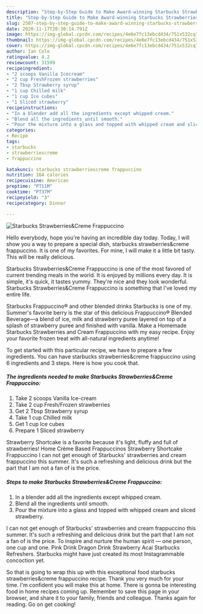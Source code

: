 ```yaml
---
description: "Step-by-Step Guide to Make Award-winning Starbucks Strawberries&amp;amp;Creme Frappuccino"
title: "Step-by-Step Guide to Make Award-winning Starbucks Strawberries&amp;amp;Creme Frappuccino"
slug: 2507-step-by-step-guide-to-make-award-winning-starbucks-strawberries-and-amp-creme-frappuccino
date: 2020-11-17T20:30:14.791Z
image: https://img-global.cpcdn.com/recipes/4e6e7fc13ebcd434/751x532cq70/starbucks-strawberriescreme-frappuccino-recipe-main-photo.jpg
thumbnail: https://img-global.cpcdn.com/recipes/4e6e7fc13ebcd434/751x532cq70/starbucks-strawberriescreme-frappuccino-recipe-main-photo.jpg
cover: https://img-global.cpcdn.com/recipes/4e6e7fc13ebcd434/751x532cq70/starbucks-strawberriescreme-frappuccino-recipe-main-photo.jpg
author: Ian Cole
ratingvalue: 4.2
reviewcount: 31599
recipeingredient:
- "2 scoops Vanilla Icecream"
- "2 cup FreshFrozen strawberries"
- "2 Tbsp Strawberry syrup"
- "1 cup Chilled milk"
- "1 cup Ice cubes"
- "1 Sliced strawberry"
recipeinstructions:
- "In a blender add all the ingredients except whipped cream."
- "Blend all the ingredients until smooth."
- "Pour the mixture into a glass and topped with whipped cream and sliced strawberry."
categories:
- Recipe
tags:
- starbucks
- strawberriescreme
- frappuccino

katakunci: starbucks strawberriescreme frappuccino 
nutrition: 164 calories
recipecuisine: American
preptime: "PT11M"
cooktime: "PT37M"
recipeyield: "3"
recipecategory: Dinner

---
```



![Starbucks Strawberries&amp;Creme Frappuccino](https://img-global.cpcdn.com/recipes/4e6e7fc13ebcd434/751x532cq70/starbucks-strawberriescreme-frappuccino-recipe-main-photo.jpg)

Hello everybody, hope you're having an incredible day today. Today, I will show you a way to prepare a special dish, starbucks strawberries&amp;creme frappuccino. It is one of my favorites. For mine, I will make it a little bit tasty. This will be really delicious.

Starbucks Strawberries&amp;Creme Frappuccino is one of the most favored of current trending meals in the world. It is enjoyed by millions every day. It is simple, it's quick, it tastes yummy. They're nice and they look wonderful. Starbucks Strawberries&amp;Creme Frappuccino is something that I've loved my entire life.

Starbucks Frappuccino® and other blended drinks Starbucks is one of my. Summer&#39;s favorite berry is the star of this delicious Frappuccino® Blended Beverage—a blend of ice, milk and strawberry puree layered on top of a splash of strawberry puree and finished with vanilla. Make a Homemade Starbucks Strawberries and Cream Frappuccino with my easy recipe. Enjoy your favorite frozen treat with all-natural ingredients anytime!


To get started with this particular recipe, we have to prepare a few ingredients. You can have starbucks strawberries&amp;creme frappuccino using 6 ingredients and 3 steps. Here is how you cook that.

<!--inarticleads1-->

##### The ingredients needed to make Starbucks Strawberries&amp;Creme Frappuccino:

1. Take 2 scoops Vanilla Ice-cream
1. Take 2 cup Fresh/Frozen strawberries
1. Get 2 Tbsp Strawberry syrup
1. Take 1 cup Chilled milk
1. Get 1 cup Ice cubes
1. Prepare 1 Sliced strawberry


Strawberry Shortcake is a favorite because it&#39;s light, fluffy and full of strawberries! Home Crème Based Frappuccinos Strawberry Shortcake Frappuccino I can not get enough of Starbucks&#39; strawberries and cream frappuccino this summer. It&#39;s such a refreshing and delicious drink but the part that I am not a fan of is the price. 

<!--inarticleads2-->

##### Steps to make Starbucks Strawberries&amp;Creme Frappuccino:

1. In a blender add all the ingredients except whipped cream.
1. Blend all the ingredients until smooth.
1. Pour the mixture into a glass and topped with whipped cream and sliced strawberry.


I can not get enough of Starbucks&#39; strawberries and cream frappuccino this summer. It&#39;s such a refreshing and delicious drink but the part that I am not a fan of is the price. To inspire and nurture the human spirit — one person, one cup and one. Pink Drink Dragon Drink Strawberry Acai Starbucks Refreshers. Starbucks might have just created its most Instagrammable concoction yet. 

So that is going to wrap this up with this exceptional food starbucks strawberries&amp;creme frappuccino recipe. Thank you very much for your time. I'm confident you will make this at home. There is gonna be interesting food in home recipes coming up. Remember to save this page in your browser, and share it to your family, friends and colleague. Thanks again for reading. Go on get cooking!
